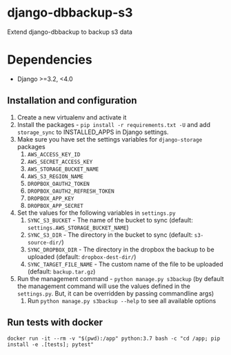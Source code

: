 # django-dbbackup-s3

Extend django-dbbackup to backup s3 data

# Dependencies

- Django >=3.2, <4.0

## Installation and configuration

1. Create a new virtualenv and activate it
2. Install the packages - `pip install -r requirements.txt -U` and add `storage_sync` to INSTALLED_APPS in Django settings.
3. Make sure you have set the settings variables for `django-storage` packages
    1. `AWS_ACCESS_KEY_ID`
    2. `AWS_SECRET_ACCESS_KEY`
    3. `AWS_STORAGE_BUCKET_NAME`
    4. `AWS_S3_REGION_NAME`
    5. `DROPBOX_OAUTH2_TOKEN`
    6. `DROPBOX_OAUTH2_REFRESH_TOKEN`
    7. `DROPBOX_APP_KEY`
    8. `DROPBOX_APP_SECRET`
4. Set the values for the following variables in `settings.py`
    1. `SYNC_S3_BUCKET` - The name of the bucket to sync (default: `settings.AWS_STORAGE_BUCKET_NAME`)
    2. `SYNC_S3_DIR` - The directory in the bucket to sync (default: `s3-source-dir/`)
    3. `SYNC_DROPBOX_DIR` - The directory in the dropbox the backup to be uploaded (default: `dropbox-dest-dir/`)
    4. `SYNC_TARGET_FILE_NAME` - The custom name of the file to be uploaded (default: `backup.tar.gz`)
5. Run the management command - `python manage.py s3backup` (by default the management command will use the values defined
   in the `settings.py`. But, it can be overridden by passing commandline args)
    1. Run `python manage.py s3backup --help` to see all available options

## Run tests with docker

```
docker run -it --rm -v "$(pwd):/app" python:3.7 bash -c "cd /app; pip install -e .[tests]; pytest"
```
